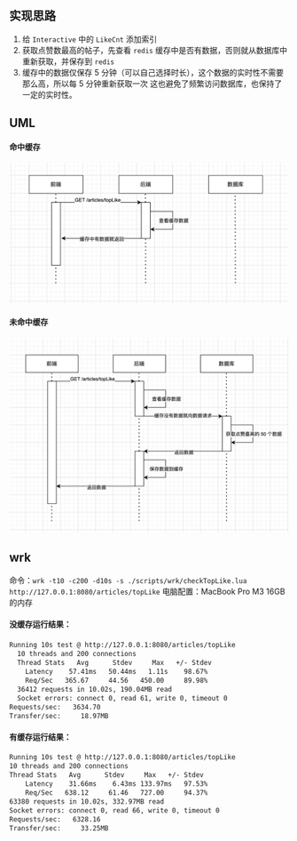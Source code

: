 ## 实现思路
1. 给 `Interactive` 中的 `LikeCnt` 添加索引
2. 获取点赞数最高的帖子，先查看 `redis` 缓存中是否有数据，否则就从数据库中重新获取，并保存到 `redis`
3. 缓存中的数据仅保存 5 分钟（可以自己选择时长），这个数据的实时性不需要那么高，所以每 5 分钟重新获取一次
这也避免了频繁访问数据库，也保持了一定的实时性。

## UML
#### 命中缓存
![命中缓存](haveCache.png)

#### 未命中缓存
![未命中缓存](haveNotCache.png)

## wrk
命令：`wrk -t10 -c200 -d10s -s ./scripts/wrk/checkTopLike.lua http://127.0.0.1:8080/articles/topLike`
电脑配置：MacBook Pro M3 16GB的内存

#### 没缓存运行结果：
```
Running 10s test @ http://127.0.0.1:8080/articles/topLike
  10 threads and 200 connections
  Thread Stats   Avg      Stdev     Max   +/- Stdev
    Latency    57.41ms   50.44ms   1.11s    98.67%
    Req/Sec   365.67     44.56   450.00     89.98%
  36412 requests in 10.02s, 190.04MB read
  Socket errors: connect 0, read 61, write 0, timeout 0
Requests/sec:   3634.70
Transfer/sec:     18.97MB
```

#### 有缓存运行结果：
```
Running 10s test @ http://127.0.0.1:8080/articles/topLike
10 threads and 200 connections
Thread Stats   Avg      Stdev     Max   +/- Stdev
    Latency    31.66ms    6.43ms 133.97ms   97.53%
    Req/Sec   638.12     61.46   727.00     94.37%
63380 requests in 10.02s, 332.97MB read
Socket errors: connect 0, read 66, write 0, timeout 0
Requests/sec:   6328.16
Transfer/sec:     33.25MB
```
